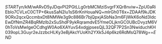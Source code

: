 $START$yn/kM/wARvD5yJDqvPI2PGtLLg0rbMCMziSvgrFXQr8nviw+ZpU0aRiEbIo7CVLxC0CTP+6kusSaN2lu1sS6rKnHouaNQ+mlrGh0T6x+ZDAAf9kJDK9ORx2qcxQccmbxDt8NMWe3g9c886Br7bjQpxjASbNa3m6FjWkK6oNd3IdcEwDfNmZR4BqRMzIb2xSuShdF9ykRqramdvE5YmeOLjknGC0UBcDvyzM6V0hToVsMwIgeOCdhgW0Ao6XAYuvS4xdgjpsesQjL32QF7P2Sn3NwiduchKH039opL3Guyr2eJzzbcHLKy3eBjAkcYUoKh2YXk5J4p6kz6RdMsQ78Wg==$END$